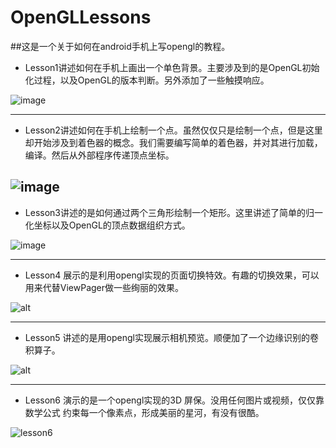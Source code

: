 # OpenGLLessons
##这是一个关于如何在android手机上写opengl的教程。

* Lesson1讲述如何在手机上画出一个单色背景。主要涉及到的是OpenGL初始化过程，以及OpenGL的版本判断。另外添加了一些触摸响应。

![image](https://github.com/lord19871207/OpenGLLessons/blob/master/lesson1.png)

-----
* Lesson2讲述如何在手机上绘制一个点。虽然仅仅只是绘制一个点，但是这里却开始涉及到着色器的概念。我们需要编写简单的着色器，并对其进行加载，编译。然后从外部程序传递顶点坐标。

![image](https://github.com/lord19871207/OpenGLLessons/blob/master/lesson2.png)
-----

* Lesson3讲述的是如何通过两个三角形绘制一个矩形。这里讲述了简单的归一化坐标以及OpenGL的顶点数据组织方式。

![image](https://github.com/lord19871207/OpenGLLessons/blob/master/lesson3.png)

-----
* Lesson4 展示的是利用opengl实现的页面切换特效。有趣的切换效果，可以用来代替ViewPager做一些绚丽的效果。

![alt](https://github.com/lord19871207/OpenGLLessons/blob/master/lesson4.gif)

-----

* Lesson5 讲述的是用opengl实现展示相机预览。顺便加了一个边缘识别的卷积算子。

![alt](https://github.com/lord19871207/OpenGLLessons/blob/master/lesson5.gif)

-----

* Lesson6 演示的是一个opengl实现的3D 屏保。没用任何图片或视频，仅仅靠数学公式 约束每一个像素点，形成美丽的星河，有没有很酷。

![lesson6](https://github.com/lord19871207/OpenGLLessons/blob/master/lesson6.gif)
